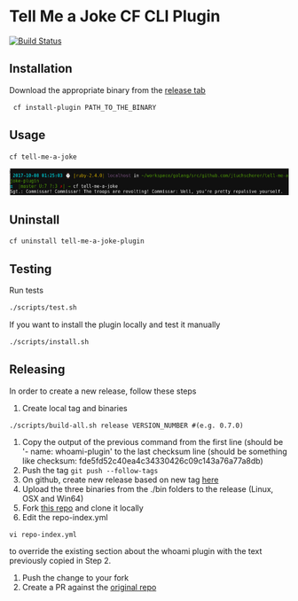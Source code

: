 # Tell Me a Joke CF CLI Plugin

[![Build Status](https://travis-ci.org/jtuchscherer/tell-me-a-joke-plugin.svg?branch=master)](https://travis-ci.org/jtuchscherer/tell-me-a-joke-plugin)

## Installation
Download the appropriate binary from the [release tab](https://github.com/jtuchscherer/tell-me-a-joke-plugin/releases)
```bash
 cf install-plugin PATH_TO_THE_BINARY

```

## Usage
`cf tell-me-a-joke`

[![Sample Output](./docs/screenshot.png)](./docs/screenshot.png)

## Uninstall

```bash
cf uninstall tell-me-a-joke-plugin
```

## Testing

Run tests
```bash
./scripts/test.sh
```

If you want to install the plugin locally and test it manually
```bash
./scripts/install.sh
```

## Releasing

In order to create a new release, follow these steps

1. Create local tag and binaries
  ```
  ./scripts/build-all.sh release VERSION_NUMBER #(e.g. 0.7.0)
  ```
1. Copy the output of the previous command from the first line (should be '- name: whoami-plugin' to the last checksum line (should be something like checksum: fde5fd52c40ea4c34330426c09c143a76a77a8db)
1. Push the tag `git push --follow-tags`
1. On github, create new release based on new tag [here](https://github.com/jtuchscherer/tell-me-a-joke-plugin/releases/new)
1. Upload the three binaries from the ./bin folders to the release (Linux, OSX and Win64)
1. Fork [this repo](https://github.com/cloudfoundry-incubator/cli-plugin-repo) and clone it locally
1. Edit the repo-index.yml
  ```
  vi repo-index.yml
  ```
  to override the existing section about the whoami plugin with the text previously copied in Step 2.
1. Push the change to your fork
1. Create a PR against the [original repo](https://github.com/cloudfoundry-incubator/cli-plugin-repo/compare)

```
